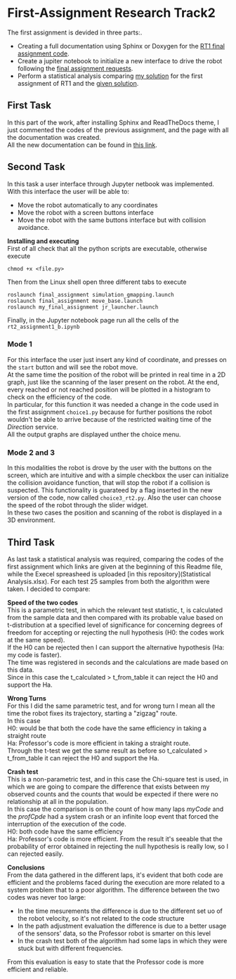 First-Assignment Research Track2
================================

The first assignment is devided in three parts:.
* Creating a full documentation using Sphinx or Doxygen for the [RT1 final assignment code](https://github.com/AliceCatalano/Research-Track-1-Final-Assignment.git).
* Create a jupiter notebook to initialize a new interface to drive the robot following the [final assignment requests](https://github.com/AliceCatalano/Research-Track-1-Final-Assignment.git).
* Perform a statistical analysis comparing [my solution](https://github.com/AliceCatalano/Research-Track-1-Assignment-1.git) for the first assignment of RT1 and the [given solution](https://github.com/CarmineD8/python_simulator.git).

First Task
----------------------
In this part of the work, after installing Sphinx and ReadTheDocs theme, I just commented the codes of the previous assignment, and the page with all the documentation was created.  
All the new documentation can be found in [this link](https://alicecatalano.github.io/RT2/).

Second Task
-----------------------------
In this task a user interface through Jupyter netbook was implemented. With this interface the user will be able to:
* Move the robot automatically to any coordinates
* Move the robot with a screen buttons interface
* Move the robot with the same buttons interface but with collision avoidance.

**Installing and executing**  
First of all check that all the python scripts are executable, otherwise execute
```
chmod +x <file.py>
```
Then from the Linux shell open three different tabs to execute
```shell
roslaunch final_assignment simulation_gmapping.launch
roslaunch final_assignment move_base.launch
roslaunch my_final_assignment jr_launcher.launch
```
Finally, in the Jupyter notebook page run all the cells of the `rt2_assignment1_b.ipynb`

### Mode 1  ###
For this interface the user just insert any kind of coordinate, and presses on the `start` button and will see the robot move.  
At the same time the position of the robot will be printed in real time in a 2D graph, just like the scanning of the laser present on the robot. At the end, every reached or not reached position will be plotted in a histogram to check on the efficiency of the code.  
In particular, for this function it was needed a change in the code used in the first assignment `choice1.py` because for further positions the robot wouldn't be able to arrive because of the restricted waiting time of the _Direction_ service.  
All the output graphs are displayed unther the choice menu.

### Mode 2 and 3 ###
In this modalities the robot is drove by the user with the buttons on the screen, which are intuitive and with a simple checkbox the user can initialize the collision avoidance function, that will stop the robot if a collision is suspected. This functionality is guarateed by a flag inserted in the new version of the code, now called `choice3_rt2.py`. Also the user can choose the speed of the robot through the slider widget.  
In these two cases the position and scanning of the robot is displayed in a 3D environment. 

Third Task
------------------
As last task a statistical analysis was required, comparing the codes of the first assignment which links are given at the beginning of this Readme file, while the Execel spreasheed is uploaded [in this repository](Statistical Analysis.xlsx). For each test 25 samples from both the algorithm were taken.
I decided to compare:  

**Speed of the two codes**  
This is a parametric test, in which the relevant test statistic, t, is calculated from the sample data and then compared with its probable value based on t-distribution at a specified level of significance for concerning degrees of freedom for accepting or rejecting the null hypothesis (H0: the codes work at the same speed).  
If the H0 can be rejected then I can support the alternative hypothesis (Ha: my code is faster).  
The time was registered in seconds and the calculations are made based on this data.  
Since in this case the t_calculated > t_from_table it can reject the H0 and support the Ha.

**Wrong Turns**  
For this I did the same parametric test, and for wrong turn I mean all the time the robot fixes its trajectory, starting a "zigzag" route.  
In this case  
H0: would be that both the code have the same efficiency in taking a straight route  
Ha: Professor's code is more efficient in taking a straight route.  
Through the t-test we get the same result as before so t_calculated > t_from_table it can reject the H0 and support the Ha.

**Crash test**  
This is a non-parametric test, and in this case the Chi-square test is used, in which we are going to compare the difference that exists between my observed counts and
the counts that would be expected if there were no relationship at all in the population.  
In this case the comparison is on the count of how many laps _myCode_ and the _profCpde_ had a system crash or an infinite loop event that forced the interruption of the execution of the code.  
H0: both code have the same efficiency  
Ha: Professor's code is more efficient.
From the result it's seeable that the probability of error obtained in rejecting the null hypothesis is really low, so I can rejected easily.

**Conclusions**  
From the data gathered in the different laps, it's evident that both code are efficient and the problems faced during the execution are more related to a system problem that to a poor algorithm. The difference between the two codes was never too large:
* In the time mesurements the difference is due to the different set uo of the robot velocity, so it's not related to the code structure
* In the path adjustment evaluation the difference is due to a better usage of the sensors' data, so the Professor robot is smarter on this level
* In the crash test both of the algorithm had some laps in which they were stuck but with different frequencies.

From this evaluation is easy to state that the Professor code is more efficient and reliable.
